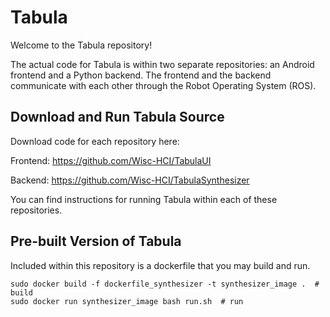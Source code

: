 # Tabula

Welcome to the Tabula repository! 

The actual code for Tabula is within two separate repositories: an Android frontend and a Python backend. The frontend and the backend communicate with each other through the Robot Operating System (ROS).

## Download and Run Tabula Source

Download code for each repository here:

Frontend: https://github.com/Wisc-HCI/TabulaUI

Backend: https://github.com/Wisc-HCI/TabulaSynthesizer 



You can find instructions for running Tabula within each of these repositories.


## Pre-built Version of Tabula

Included within this repository is a dockerfile that you may build and run.

```
sudo docker build -f dockerfile_synthesizer -t synthesizer_image .  # build
sudo docker run synthesizer_image bash run.sh  # run
```
